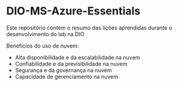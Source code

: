 # DIO-MS-Azure-Essentials
Este repositório contém o resumo das lições aprendidas durante o desenvolvimento do lab na DIO

Benefícios do uso de nuvem:
- Alta disponibilidade e da escalabilidade na nuvem
- Confiabilidade e da previsibilidade na nuvem
- Segurança e da governança na nuvem
- Capacidade de gerenciamento na nuvem
